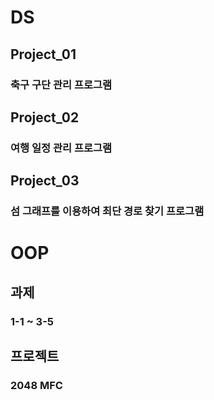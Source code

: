 # DS
## Project_01
### 축구 구단 관리 프로그램
## Project_02
### 여행 일정 관리 프로그램
## Project_03
### 섬 그래프를 이용하여 최단 경로 찾기 프로그램

# OOP

## 과제
### 1-1 ~ 3-5
## 프로젝트
### 2048 MFC

